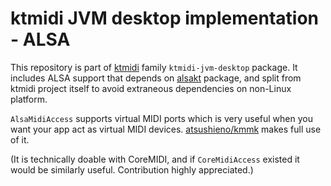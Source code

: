# ktmidi JVM desktop implementation - ALSA

This repository is part of [ktmidi](https://github.com/atsushieno/ktmidi) family `ktmidi-jvm-desktop` package. It includes ALSA support that depends on [alsakt](https://github.com/atsushieno/alsakt) package, and split from ktmidi project itself to avoid extraneous dependencies on non-Linux platform.

`AlsaMidiAccess` supports virtual MIDI ports which is very useful when you want your app act as virtual MIDI devices. [atsushieno/kmmk](https://github.com/atsushieno/kmmk) makes full use of it.

(It is technically doable with CoreMIDI, and if `CoreMidiAccess` existed it would be similarly useful. Contribution highly appreciated.)
